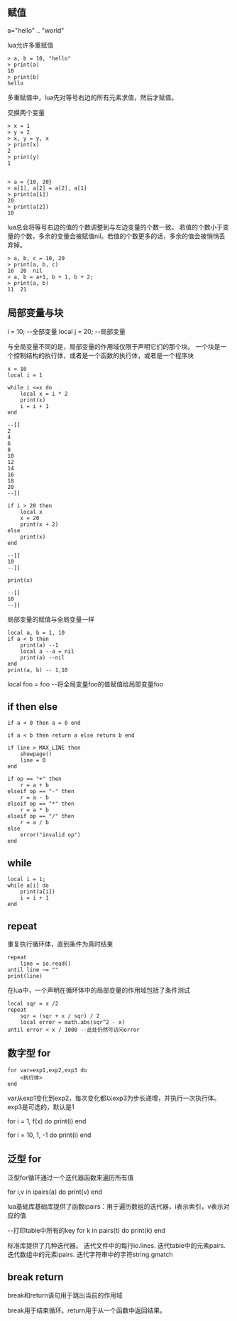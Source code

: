 
## 赋值
a="hello" .. "world"

lua允许多重赋值

    > a, b = 10, "hello"
    > print(a)
    10
    > print(b)
    hello

多重赋值中，lua先对等号右边的所有元素求值，然后才赋值。

交换两个变量

    > x = 1
    > y = 2
    > x, y = y, x
    > print(x)
    2
    > print(y)
    1


    > a = {10, 20}
    > a[1], a[2] = a[2], a[1]
    > print(a[1])
    20
    > print(a[2])
    10

lua总会将等号右边的值的个数调整到与左边变量的个数一致。
若值的个数小于变量的个数，多余的变量会被赋值nil。若值的个数更多的话，多余的值会被悄悄丢弃掉。

    > a, b, c = 10, 20
    > print(a, b, c)
    10	20	nil
    > a, b = a+1, b + 1, b + 2;
    > print(a, b)
    11	21

## 局部变量与块
i = 10; --全部变量
local j = 20;   --局部变量

与全局变量不同的是，局部变量的作用域仅限于声明它们的那个块。
一个块是一个控制结构的执行体，或者是一个函数的执行体，或者是一个程序块

    x = 10
    local i = 1

    while i <=x do
        local x = i * 2
        print(x)
        i = i + 1
    end

    --[[
    2
    4
    6
    8
    10
    12
    14
    16
    18
    20
    --]]

    if i > 20 then
        local x
        x = 20
        print(x + 2)
    else
        print(x)
    end

    --[[
    10
    --]]

    print(x)

    --[[
    10
    --]]

局部变量的赋值与全局变量一样

    local a, b = 1, 10
    if a < b then
        print(a) --1
        local a --a = nil
        print(a) --nil
    end
    print(a, b) -- 1,10


local foo = foo --将全局变量foo的值赋值给局部变量foo


## if then else

    if a < 0 then a = 0 end

    if a < b then return a else return b end

    if line > MAX_LINE then
        showpage()
        line = 0
    end

    if op == "+" then
        r = a + b
    elseif op == "-" then
        r = a - b
    elseif op == "*" then
        r = a * b
    elseif op == "/" then
        r = a / b
    else
        error("invalid op")
    end


## while

    local i = 1;
    while a[i] do
        print(a[i])
        i = i + 1
    end

## repeat
重复执行循环体，直到条件为真时结束

    repeat
        line = io.read()
    until line ~= ""
    print(line)

在lua中，一个声明在循环体中的局部变量的作用域包括了条件测试

    local sqr = x /2
    repeat
        sqr = (sqr + x / sqr) / 2
        local error = math.abs(sqr^2 - x)
    until error < x / 1000 --此处仍然可访问error

## 数字型 for

    for var=exp1,exp2,exp3 do
        <执行体>
    end

var从exp1变化到exp2，每次变化都以exp3为步长递增，并执行一次执行体。
exp3是可选的，默认是1

for i = 1, f(x) do print(i) end

for i = 10, 1, -1 do print(i) end


## 泛型 for
泛型for循环通过一个迭代器函数来遍历所有值

for i,v in ipairs(a) do print(v) end

lua基础库基础库提供了函数ipairs：用于遍历数组的迭代器，i表示索引，v表示对应的值

--打印table中所有的key
for k in pairs(t) do print(k) end

标准库提供了几种迭代器。
迭代文件中的每行io.lines.
迭代table中的元素pairs.
迭代数组中的元素ipairs.
迭代字符串中的字符string.gmatch

## break return
break和return语句用于跳出当前的作用域

break用于结束循环。return用于从一个函数中返回结果。
